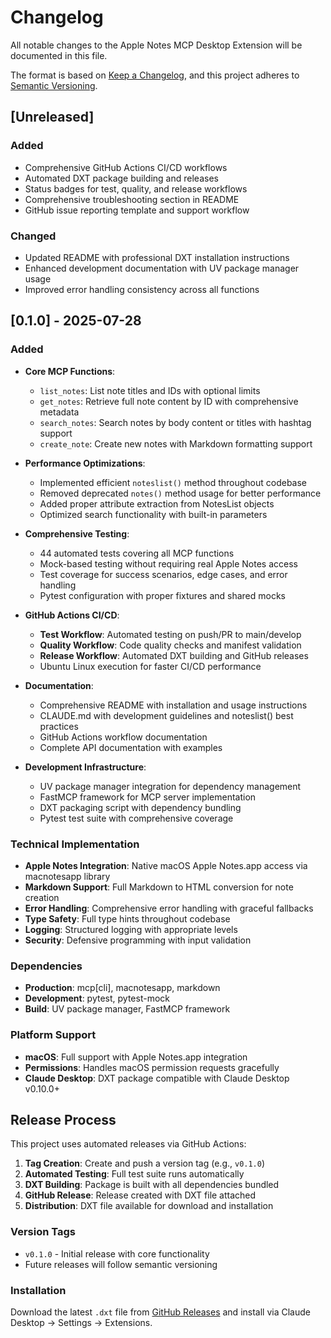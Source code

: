# Changelog

All notable changes to the Apple Notes MCP Desktop Extension will be documented in this file.

The format is based on [Keep a Changelog](https://keepachangelog.com/en/1.0.0/),
and this project adheres to [Semantic Versioning](https://semver.org/spec/v2.0.0.html).

## [Unreleased]

### Added
- Comprehensive GitHub Actions CI/CD workflows
- Automated DXT package building and releases
- Status badges for test, quality, and release workflows
- Comprehensive troubleshooting section in README
- GitHub issue reporting template and support workflow

### Changed
- Updated README with professional DXT installation instructions
- Enhanced development documentation with UV package manager usage
- Improved error handling consistency across all functions

## [0.1.0] - 2025-07-28

### Added
- **Core MCP Functions**:
  - `list_notes`: List note titles and IDs with optional limits
  - `get_notes`: Retrieve full note content by ID with comprehensive metadata
  - `search_notes`: Search notes by body content or titles with hashtag support
  - `create_note`: Create new notes with Markdown formatting support

- **Performance Optimizations**:
  - Implemented efficient `noteslist()` method throughout codebase
  - Removed deprecated `notes()` method usage for better performance
  - Added proper attribute extraction from NotesList objects
  - Optimized search functionality with built-in parameters

- **Comprehensive Testing**:
  - 44 automated tests covering all MCP functions
  - Mock-based testing without requiring real Apple Notes access
  - Test coverage for success scenarios, edge cases, and error handling
  - Pytest configuration with proper fixtures and shared mocks

- **GitHub Actions CI/CD**:
  - **Test Workflow**: Automated testing on push/PR to main/develop
  - **Quality Workflow**: Code quality checks and manifest validation
  - **Release Workflow**: Automated DXT building and GitHub releases
  - Ubuntu Linux execution for faster CI/CD performance

- **Documentation**:
  - Comprehensive README with installation and usage instructions
  - CLAUDE.md with development guidelines and noteslist() best practices
  - GitHub Actions workflow documentation
  - Complete API documentation with examples

- **Development Infrastructure**:
  - UV package manager integration for dependency management
  - FastMCP framework for MCP server implementation
  - DXT packaging script with dependency bundling
  - Pytest test suite with comprehensive coverage

### Technical Implementation
- **Apple Notes Integration**: Native macOS Apple Notes.app access via macnotesapp library
- **Markdown Support**: Full Markdown to HTML conversion for note creation
- **Error Handling**: Comprehensive error handling with graceful fallbacks
- **Type Safety**: Full type hints throughout codebase
- **Logging**: Structured logging with appropriate levels
- **Security**: Defensive programming with input validation

### Dependencies
- **Production**: mcp[cli], macnotesapp, markdown
- **Development**: pytest, pytest-mock
- **Build**: UV package manager, FastMCP framework

### Platform Support
- **macOS**: Full support with Apple Notes.app integration
- **Permissions**: Handles macOS permission requests gracefully
- **Claude Desktop**: DXT package compatible with Claude Desktop v0.10.0+

## Release Process

This project uses automated releases via GitHub Actions:

1. **Tag Creation**: Create and push a version tag (e.g., `v0.1.0`)
2. **Automated Testing**: Full test suite runs automatically
3. **DXT Building**: Package is built with all dependencies bundled
4. **GitHub Release**: Release created with DXT file attached
5. **Distribution**: DXT file available for download and installation

### Version Tags
- `v0.1.0` - Initial release with core functionality
- Future releases will follow semantic versioning

### Installation
Download the latest `.dxt` file from [GitHub Releases](https://github.com/mcolyer/mcp-apple-notes-py/releases) and install via Claude Desktop → Settings → Extensions.